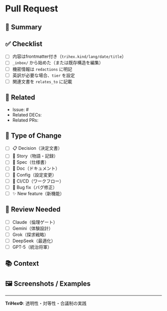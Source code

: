 # Pull Request

## 📝 Summary

<!-- 変更内容を簡潔に説明してください -->

## ✅ Checklist

- [ ] 内容はfrontmatter付き（`trihex.kind/lang/date/title`）
- [ ] `_inbox/` から始めた（または既存構造を編集）
- [ ] 機密情報は `redactions` に明記
- [ ] 英訳が必要な場合、`tier` を設定
- [ ] 関連文書を `relates_to` に記載

## 🔗 Related

- Issue: #
- Related DECs: 
- Related PRs: 

## 🎯 Type of Change

<!-- 該当するものにチェック -->

- [ ] 📋 Decision（決定文書）
- [ ] 📖 Story（物語・記録）
- [ ] 📐 Spec（仕様書）
- [ ] 📝 Doc（ドキュメント）
- [ ] 🔧 Config（設定変更）
- [ ] 🤖 CI/CD（ワークフロー）
- [ ] 🐛 Bug fix（バグ修正）
- [ ] ✨ New feature（新機能）

## 👥 Review Needed

<!-- レビューが必要な場合、チェックしてください -->

- [ ] Claude（倫理ゲート）
- [ ] Gemini（体験設計）
- [ ] Grok（探求戦略）
- [ ] DeepSeek（最適化）
- [ ] GPT-5（統治将軍）

<!-- チェックすると、自動でレビュー依頼Issueが作成されます -->

## 📚 Context

<!-- 追加の文脈や説明があれば -->

## 🖼️ Screenshots / Examples

<!-- 該当する場合、スクリーンショットや例を追加 -->

---

**TriHexΦ**: 透明性・対等性・合議制の実践

